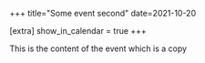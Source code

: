 +++
title="Some event second"
date=2021-10-20

[extra]
show_in_calendar = true
+++

This is the  content of the event which is a copy
